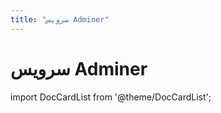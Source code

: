 ```yaml
---
title: "سرویس Adminer"
---
```

# سرویس Adminer

import DocCardList from '@theme/DocCardList';

<DocCardList />
